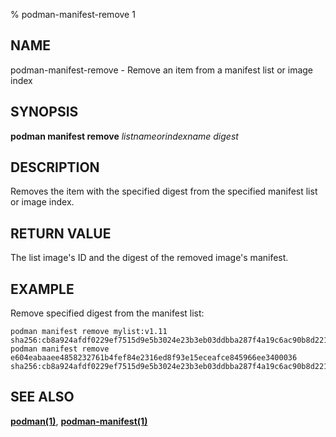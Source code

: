 % podman-manifest-remove 1

## NAME
podman\-manifest\-remove - Remove an item from a manifest list or image index

## SYNOPSIS
**podman manifest remove** *listnameorindexname* *digest*

## DESCRIPTION
Removes the item with the specified digest from the specified manifest list or image index.

## RETURN VALUE
The list image's ID and the digest of the removed image's manifest.

## EXAMPLE

Remove specified digest from the manifest list:
```
podman manifest remove mylist:v1.11 sha256:cb8a924afdf0229ef7515d9e5b3024e23b3eb03ddbba287f4a19c6ac90b8d221
podman manifest remove e604eabaaee4858232761b4fef84e2316ed8f93e15eceafce845966ee3400036 sha256:cb8a924afdf0229ef7515d9e5b3024e23b3eb03ddbba287f4a19c6ac90b8d221
```

## SEE ALSO
**[podman(1)](podman.1.md)**, **[podman-manifest(1)](podman-manifest.1.md)**
